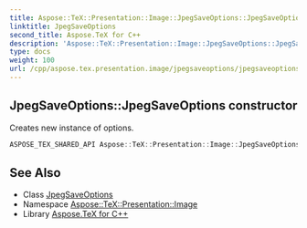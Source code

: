 ```yaml
---
title: Aspose::TeX::Presentation::Image::JpegSaveOptions::JpegSaveOptions constructor
linktitle: JpegSaveOptions
second_title: Aspose.TeX for C++
description: 'Aspose::TeX::Presentation::Image::JpegSaveOptions::JpegSaveOptions constructor. Creates new instance of options in C++.'
type: docs
weight: 100
url: /cpp/aspose.tex.presentation.image/jpegsaveoptions/jpegsaveoptions/
---
```

## JpegSaveOptions::JpegSaveOptions constructor


Creates new instance of options.

```cpp
ASPOSE_TEX_SHARED_API Aspose::TeX::Presentation::Image::JpegSaveOptions::JpegSaveOptions()
```

## See Also

* Class [JpegSaveOptions](../)
* Namespace [Aspose::TeX::Presentation::Image](../../)
* Library [Aspose.TeX for C++](../../../)
